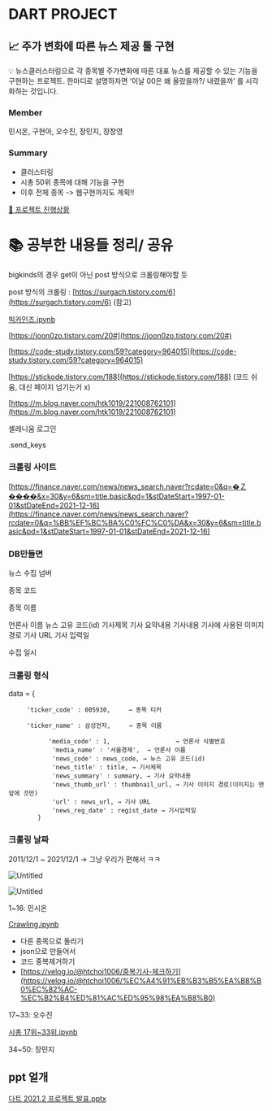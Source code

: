 # DART PROJECT

## 📈 주가 변화에 따른 뉴스 제공 툴 구현

<aside>
💡 뉴스클러스터링으로 각 종목별 주가변화에 따른 대표 뉴스를 제공할 수 있는 기능을 구현하는 프로젝트. 한마디로 설명하자면 ‘이날 00은 왜 올랐을까?/ 내렸을까’ 를 시각화하는 것입니다.

</aside>

### Member

민시온, 구현아, 오수진, 장민지, 장창영

### Summary

- 클러스터링
- 시총 50위 종목에 대해 기능을 구현
- 이후 전체 종목 -> 웹구현까지도 계획!!

[👼 프로젝트 진행상황](https://www.notion.so/6b491e3de7ce4befad137c23bcc0f87a)

# 📚 공부한 내용들 정리/ 공유

bigkinds의 경우 get이 아닌 post 방식으로 크롤링해야할 듯

post 방식의 크롤링 : [https://surgach.tistory.com/6](https://surgach.tistory.com/6)   (참고)

[빅카인즈.ipynb](DART%20PROJECT%204b9d61e4c6ce444caec3acc44b15a8a4/%EB%B9%85%EC%B9%B4%EC%9D%B8%EC%A6%88.ipynb)

[https://joon0zo.tistory.com/20#](https://joon0zo.tistory.com/20#)

[https://code-study.tistory.com/59?category=964015](https://code-study.tistory.com/59?category=964015)

[https://stickode.tistory.com/188](https://stickode.tistory.com/188) (코드 쉬움, 대신 페이지 넘기는거 x)

[https://m.blog.naver.com/htk1019/221008762101](https://m.blog.naver.com/htk1019/221008762101)

셀레니움 로그인

 .send_keys

### 크롤링 사이트

[https://finance.naver.com/news/news_search.naver?rcdate=0&q=�Ｚ����&x=30&y=6&sm=title.basic&pd=1&stDateStart=1997-01-01&stDateEnd=2021-12-16](https://finance.naver.com/news/news_search.naver?rcdate=0&q=%BB%EF%BC%BA%C0%FC%C0%DA&x=30&y=6&sm=title.basic&pd=1&stDateStart=1997-01-01&stDateEnd=2021-12-16)

### 

### DB만들면

뉴스 수집 넘버

종목 코드 

종목 이름

언론사 이름
뉴스 고유 코드(id)
기사제목
기사 요약내용
기사내용
기사에 사용된 이미지 경로
기사 URL
기사 입력일

수집 일시 

### 크롤링 형식

data = {

         'ticker_code' : 005930,     → 종목 티커

         'ticker_name' : 삼성전자,     → 종목 이름

               'media_code' : 1,                  → 언론사 식별번호
                'media_name' : '서울경제',  → 언론사 이름
                'news_code' : news_code, → 뉴스 고유 코드(id)
                'news_title' : title, → 기사제목
                'news_summary' : summary, → 기사 요약내용
                'news_thumb_url' : thumbnail_url, → 기사 이미지 경로(이미지는 맨 앞에 것만)
                'url' : news_url, → 기사 URL
                'news_reg_date' : regist_date → 기사입력일
            }

### 크롤링 날짜

2011/12/1 ~ 2021/12/1 → 그냥 우리가 편해서 ㅋㅋ

![Untitled](DART%20PROJECT%204b9d61e4c6ce444caec3acc44b15a8a4/Untitled.png)

![Untitled](DART%20PROJECT%204b9d61e4c6ce444caec3acc44b15a8a4/Untitled%201.png)

1~16: 민시온

[Crawling.ipynb](DART%20PROJECT%204b9d61e4c6ce444caec3acc44b15a8a4/Crawling.ipynb)

- 다른 종목으로 돌리기
- json으로 만들어서
- 코드 중복제거하기
- [https://velog.io/@htchoi1006/중복기사-체크하기](https://velog.io/@htchoi1006/%EC%A4%91%EB%B3%B5%EA%B8%B0%EC%82%AC-%EC%B2%B4%ED%81%AC%ED%95%98%EA%B8%B0)

17~33: 오수진

[시총 17위~33위.ipynb](DART%20PROJECT%204b9d61e4c6ce444caec3acc44b15a8a4/%EC%8B%9C%EC%B4%9D_17%EC%9C%8433%EC%9C%84.ipynb)

34~50: 장민지

## **ppt 얼개**

[다트 2021.2 프로젝트 발표.pptx](DART%20PROJECT%204b9d61e4c6ce444caec3acc44b15a8a4/%EB%8B%A4%ED%8A%B8_2021.2_%ED%94%84%EB%A1%9C%EC%A0%9D%ED%8A%B8_%EB%B0%9C%ED%91%9C.pptx)
